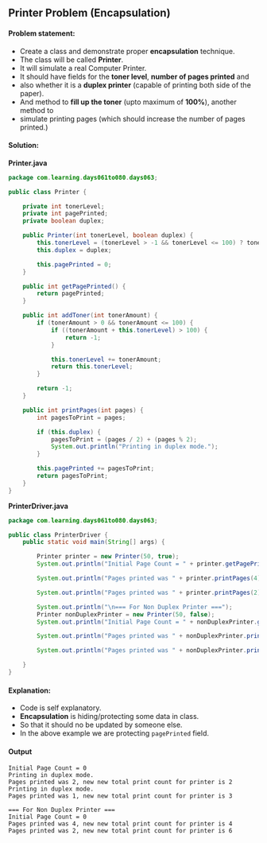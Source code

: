 Printer Problem (Encapsulation)
--

#### Problem statement:

- Create a class and demonstrate proper **encapsulation** technique.
- The class will be called **Printer**.
- It will simulate a real Computer Printer.
- It should have fields for the **toner level**, **number of pages printed** and
- also whether it is a **duplex printer** (capable of printing both side of the paper).
- And method to **fill up the toner** (upto maximum of **100%**), another method to
- simulate printing pages (which should increase the number of pages printed.)
 

#### Solution:
**Printer.java**
```java
package com.learning.days061to080.days063;

public class Printer {

    private int tonerLevel;
    private int pagePrinted;
    private boolean duplex;

    public Printer(int tonerLevel, boolean duplex) {
        this.tonerLevel = (tonerLevel > -1 && tonerLevel <= 100) ? tonerLevel : -1;
        this.duplex = duplex;

        this.pagePrinted = 0;
    }

    public int getPagePrinted() {
        return pagePrinted;
    }

    public int addToner(int tonerAmount) {
        if (tonerAmount > 0 && tonerAmount <= 100) {
            if ((tonerAmount + this.tonerLevel) > 100) {
                return -1;
            }

            this.tonerLevel += tonerAmount;
            return this.tonerLevel;
        }

        return -1;
    }

    public int printPages(int pages) {
        int pagesToPrint = pages;

        if (this.duplex) {
            pagesToPrint = (pages / 2) + (pages % 2);
            System.out.println("Printing in duplex mode.");
        }

        this.pagePrinted += pagesToPrint;
        return pagesToPrint;
    }
}
```

**PrinterDriver.java**
```java
package com.learning.days061to080.days063;

public class PrinterDriver {
    public static void main(String[] args) {

        Printer printer = new Printer(50, true);
        System.out.println("Initial Page Count = " + printer.getPagePrinted());

        System.out.println("Pages printed was " + printer.printPages(4) + ", new new total print count for printer is " + printer.getPagePrinted());

        System.out.println("Pages printed was " + printer.printPages(2) + ", new new total print count for printer is " + printer.getPagePrinted());

        System.out.println("\n=== For Non Duplex Printer ===");
        Printer nonDuplexPrinter = new Printer(50, false);
        System.out.println("Initial Page Count = " + nonDuplexPrinter.getPagePrinted());

        System.out.println("Pages printed was " + nonDuplexPrinter.printPages(4) + ", new new total print count for printer is " + nonDuplexPrinter.getPagePrinted());

        System.out.println("Pages printed was " + nonDuplexPrinter.printPages(2) + ", new new total print count for printer is " + nonDuplexPrinter.getPagePrinted());

    }
}
```

#### Explanation:

- Code is self explanatory.
- **Encapsulation** is hiding/protecting some data in class.
- So that it should no be updated by someone else.
- In the above example we are protecting `pagePrinted` field.
#### Output
 ```
Initial Page Count = 0
Printing in duplex mode.
Pages printed was 2, new new total print count for printer is 2
Printing in duplex mode.
Pages printed was 1, new new total print count for printer is 3

=== For Non Duplex Printer ===
Initial Page Count = 0
Pages printed was 4, new new total print count for printer is 4
Pages printed was 2, new new total print count for printer is 6

```